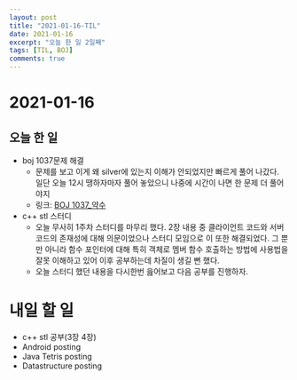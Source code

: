 ```yaml
---
layout: post
title: "2021-01-16-TIL"
date: 2021-01-16
excerpt: "오늘 한 일 2일째"
tags: [TIL, BOJ]
comments: true
---
```


# 2021-01-16

## 오늘 한 일    
- boj 1037문제 해결
    - 문제를 보고 이게 왜 silver에 있는지 이해가 안되었지만 빠르게 풀어 나갔다.    
    일단 오늘 12시 땡하자마자 풀어 놓았으니 나중에 시간이 나면 한 문제 더 풀어야지
    - 링크: [BOJ 1037_약수](https://l-zzu-h.tistory.com/entry/BOJ-1013%EC%95%BD%EC%88%98)
- c++ stl 스터디
    - 오늘 무사히 1주차 스터디를 마무리 했다. 2장 내용 중 클라이언트 코드와 서버 코드의 존재성에 대해 의문이었으나 스터디 모임으로 이 또한 해결되었다. 그 뿐만 아니라 함수 포인터에 대해 특히 객체로 멤버 함수 호출하는 방법에 사용법을 잘못 이해하고 있어 이후 공부하는데 차질이 생길 뻔 했다.     
    - 오늘 스터디 했던 내용을 다시한번 읊어보고 다음 공부를 진행하자.


# 내일 할 일
- c++ stl 공부(3장 4장)
- Android posting
- Java Tetris posting
- Datastructure posting